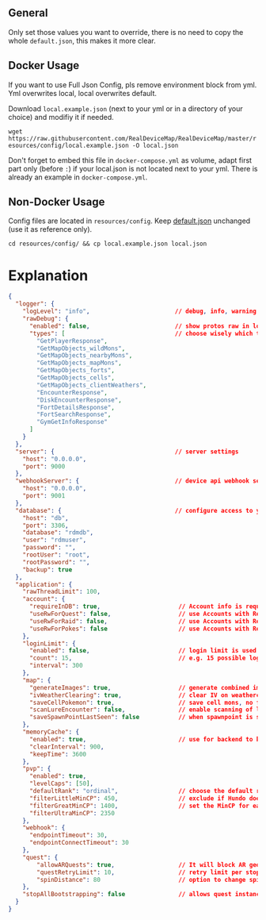 ## General
Only set those values you want to override, there is no need to copy the whole `default.json`, this makes it more clear.

## Docker Usage
If you want to use Full Json Config, pls remove environment block from yml. Yml overwrites local, local overwrites default.

Download `local.example.json` (next to your yml or in a directory of your choice) and modifiy it if needed.

`wget https://raw.githubusercontent.com/RealDeviceMap/RealDeviceMap/master/resources/config/local.example.json -O local.json`

Don't forget to embed this file in `docker-compose.yml` as volume, adapt first part only (before `:`) if your local.json is not located next to your yml. There is already an example in `docker-compose.yml`.

## Non-Docker Usage
Config files are located in `resources/config`. Keep [default.json](../blob/master/resources/config/default.json) unchanged (use it as reference only).

`cd resources/config/ && cp local.example.json local.json`

# Explanation

```json
{
  "logger": {
    "logLevel": "info",                        // debug, info, warning -> possible values for logger level
    "rawDebug": {
      "enabled": false,                        // show protos raw in logs, only visible on log level debug
      "types": [                               // choose wisely which type of protos raw you want to log -> huge amount of data
        "GetPlayerResponse",
        "GetMapObjects_wildMons",
        "GetMapObjects_nearbyMons",
        "GetMapObjects_mapMons",
        "GetMapObjects_forts",
        "GetMapObjects_cells",
        "GetMapObjects_clientWeathers",
        "EncounterResponse",
        "DiskEncounterResponse",
        "FortDetailsResponse",
        "FortSearchResponse",
        "GymGetInfoResponse"
      ]
    }
  },
  "server": {                                  // server settings
    "host": "0.0.0.0",
    "port": 9000
  },
  "webhookServer": {                           // device api webhook settings
    "host": "0.0.0.0",
    "port": 9001
  },
  "database": {                                // configure access to your DB, depends on your usage (with or without Docker)
    "host": "db",
    "port": 3306,
    "database": "rdmdb",
    "user": "rdmuser",
    "password": "",
    "rootUser": "root",
    "rootPassword": "",
    "backup": true
  },
  "application": {
    "rawThreadLimit": 100,
    "account": {
      "requireInDB": true,                      // Account info is required to be stored in RDM - used for quest jobs 
      "useRwForQuest": false,                   // use Accounts with Red Warning for quest scanning
      "useRwForRaid": false,                    // use Accounts with Red Warning for raid circle scanning
      "useRwForPokes": false                    // use Accounts with Red Warning for pokemon scanning
    },
    "loginLimit": {
      "enabled": false,                         // login limit is used to prevent IP-Ban on devices 
      "count": 15,                              // e.g. 15 possible logins within a fixed timeframe of 300 seconds
      "interval": 300
    },
    "map": {
      "generateImages": true,                   // generate combined images/icons for pokestops/gyms for front-end
      "ivWeatherClearing": true,                // clear IV on weatherchange
      "saveCellPokemon": true,                  // save cell mons, no fix position, use s2 cell center coordinates
      "scanLureEncounter": false,               // enable scanning of lure mon
      "saveSpawnPointLastSeen": false           // when spawnpoint is seen update last_seen to monitor active points
    },
    "memoryCache": {
      "enabled": true,                          // use for backend to keep track of pokemon, pokestop, gym, etc. to prevent DB-Fetches
      "clearInterval": 900,
      "keepTime": 3600
    },
    "pvp": {
      "enabled": true,
      "levelCaps": [50],
      "defaultRank": "ordinal",                 // choose the default rank - wiki/8.-FAQ#pvp-settings
      "filterLittleMinCP": 450,                 // exclude if Hundo does not reach MinCP for levelCap
      "filterGreatMinCP": 1400,                 // set the MinCP for each league you want
      "filterUltraMinCP": 2350
    },
    "webhook": {
      "endpointTimeout": 30,
      "endpointConnectTimeout": 30
    },
    "quest": {
        "allowARQuests": true,                  // It will block AR geotargeting quest from being saved so it gets rescanned if set to false
        "questRetryLimit": 10,                  // retry limit per stop to retrieve quest data
        "spinDistance": 80                      // option to change spin distance for stops, if it ever changes again you can update it
    },
    "stopAllBootstrapping": false               // allows quest instances to skip their bootstrap and just scan the available pokestops from DB.
  }
}

```